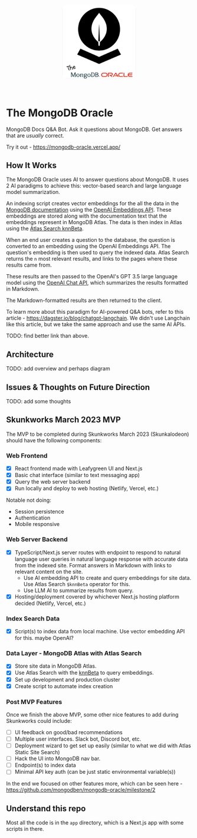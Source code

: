 <div style="display: flex; flex-direction: column; align-items: center;">
<a alt="Nx logo" href="https://nx.dev" target="_blank" rel="noreferrer"><img src="assets/mongodb-oracle-logo.png" width="200" style="border-radius: 12px;"></a>
<br/>
<br/>
</div>

# The MongoDB Oracle

MongoDB Docs Q&A Bot. Ask it questions about MongoDB. Get answers that are _usually_ correct.

Try it out - <https://mongodb-oracle.vercel.app/>

## How It Works

The MongoDB Oracle uses AI to answer questions about MongoDB. It uses 2 AI paradigms to achieve this:
vector-based search and large language model summarization.

An indexing script creates vector embeddings for
the all the data in the [MongoDB documentation](https://mongodb.com/docs)
using the [OpenAI Embeddings API](https://platform.openai.com/docs/guides/embeddings).
These embeddings are stored along with the documentation text that the embeddings
represent in MongoDB Atlas. The data is then index in Atlas using the
[Atlas Search knnBeta](https://www.mongodb.com/docs/atlas/atlas-search/knn-beta/).

When an end user creates a question to the database, the question is converted
to an embedding using the OpenAI Embeddings API. The question's embedding is
then used to query the indexed data. Atlas Search returns the `n` most relevant results,
and links to the pages where these results came from.

These results are then passed to the OpenAI's GPT 3.5 large language model
using the [OpenAI Chat API](https://platform.openai.com/docs/api-reference/chat),
which summarizes the results formatted in Markdown.

The Markdown-formatted results are then returned to the client.

To learn more about this paradigm for AI-powered Q&A bots, refer to this article -
<https://dagster.io/blog/chatgpt-langchain>. We didn't use Langchain like this article,
but we take the same approach and use the same AI APIs.

TODO: find better link than above.

## Architecture

TODO: add overview and perhaps diagram

## Issues & Thoughts on Future Direction

TODO: add some thoughts

## Skunkworks March 2023 MVP

The MVP to be completed during Skunkworks March 2023 (Skunkalodeon) should have the following components:

### Web Frontend

- [x] React frontend made with Leafygreen UI and Next.js
- [x] Basic chat interface (similar to text messaging app)
- [x] Query the web server backend
- [x] Run locally and deploy to web hosting (Netlify, Vercel, etc.)

Notable not doing:

- Session persistence
- Authentication
- Mobile responsive

### Web Server Backend

- [x] TypeScript/Next.js server routes with endpoint to respond to natural language user queries in natural language response
      with accurate data from the indexed site. Format answers in Markdown with links to relevant content on the site.
  - Use AI embedding API to create and query embeddings for site data. Use Atlas Search `$knnBeta` operator for this.
  - Use LLM AI to summarize results from query.
- [x] Hosting/deployment covered by whichever Next.js hosting platform decided (Netlify, Vercel, etc.)

### Index Search Data

- [x] Script(s) to index data from local machine. Use vector embedding API for this. maybe OpenAI?

### Data Layer - MongoDB Atlas with Atlas Search

- [x] Store site data in MongoDB Atlas.
- [x] Use Atlas Search with the [knnBeta](https://www.mongodb.com/docs/atlas/atlas-search/knn-beta/) to query embeddings.
- [x] Set up development and production cluster
- [x] Create script to automate index creation

### Post MVP Features

Once we finish the above MVP, some other nice features to add during Skunkworks could include:

- [ ] UI feedback on good/bad recommendations
- [ ] Multiple user interfaces. Slack bot, Discord bot, etc.
- [ ] Deployment wizard to get set up easily (similar to what we did with Atlas Static Site Search)
- [ ] Hack the UI into MongoDB nav bar.
- [ ] Endpoint(s) to index data
- [ ] Minimal API key auth (can be just static environmental variable(s))

In the end we focused on other features more, which can be seen here -
<https://github.com/mongodben/mongodb-oracle/milestone/2>

## Understand this repo

Most all the code is in the `app` directory, which is a Next.js app with some scripts in there.
